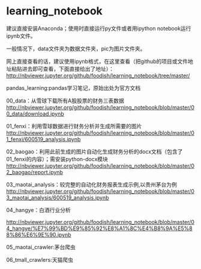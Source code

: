 # learning_notebook
建议直接安装Anaconda；使用时直接运行py文件或者用ipython notebook运行ipynb文件。

一般情况下，data文件夹为数据文件夹，pic为图片文件夹。

网上直接查看的话，建议使用ipynb格式，在这里查看（把github的项目或文件地址粘贴进去即可查看，下面直接给出了地址）：http://nbviewer.jupyter.org/github/foodish/learning_notebook/tree/master/

pandas_learning:pandas学习笔记，原始出处为官方文档

00_data：从雪球下载所有A股股票的财务三表数据
http://nbviewer.jupyter.org/github/foodish/learning_notebook/blob/master/00_data/download.ipynb

01_fenxi：利用雪球数据进行财务分析并生成所需要的图片
http://nbviewer.jupyter.org/github/foodish/learning_notebook/blob/master/01_fenxi/600519_analysis.ipynb

02_baogao：利用此前生成的图片自动化生成财务分析的docx文档（包含了01_fenxi的内容）；需安装python-docx模块
http://nbviewer.jupyter.org/github/foodish/learning_notebook/blob/master/02_baogao/report.ipynb

03_maotai_analysis：较完整的自动化财务报表生成示例,以贵州茅台为例
http://nbviewer.jupyter.org/github/foodish/learning_notebook/blob/master/03_maotai_analysis/600519_analysis.ipynb

04_hangye：白酒行业分析

http://nbviewer.jupyter.org/github/foodish/learning_notebook/blob/master/04_hangye/%E7%99%BD%E9%85%92%E8%A1%8C%E4%B8%9A%E5%88%86%E6%9E%90.ipynb

05_maotai_crawler:茅台爬虫

06_tmall_crawlers:天猫爬虫
